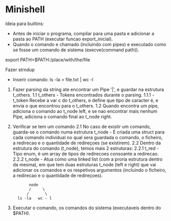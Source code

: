 # Minishell


Ideia para builtins:
 - Antes de iniciar o programa, compilar para uma pasta e adicionar a pasta ao PATH (executar funcao export_inicial). 
 - Quando o comando e chamado (incluindo com pipes) e executado como se fosse um comando de sistema (execve(command path)).
 
 
export PATH=$PATH:/place/with/the/file

Fazer strndup

* Inserir comando: ls -la > file.txt | wc -l

1. Fazer parsing da string ate encontrar um Pipe '|', e guardar na estrutura t_others.
  1.1 t_others - Tokens encontrados durante o parsing.
    1.1.1 - t_token Recebe a var c do t_others, e define que tipo de caracter é, e envia o que encontrou para o t_others. 
  1.2 Quando encontra um pipe, adiciona o comando ao t_node left, e se nao encontrar mais nenhum Pipe, adiciona o comando final ao 
  t_node right.
  
2. Verificar se tem um comando
  2.1 No caso de existir um comando, guarda-se o comando numa estrutura t_node - É criada uma struct para cada comando individual
  no qual sera guardada o comando, o ficheiro, a redirecao e o quantidade de redireçoes (se existirem). 
  2.2 Dentro da estrutura do comando (t_node), temos mais 2 estruturas:
    2.2.1 t_red - Tipo enum, é um array de tipos de redirecoes consoante a redirecao.
    2.2.2 t_node - Atua como uma linked list (com a proria estrutura dentro da mesma), em que tem duas estruturas t_node 
    (left e right) que vai adicionar os comandos e os respetivos argumentos (incluindo o ficheiro, a redirecao e o quantidade de 
    redireçoes). 
 							
              node
              /		\
             /		 \ 
         ls -la	  wc - l

3. Executar o comando, os comandos do sistema (executaveis dentro do $PATH).
